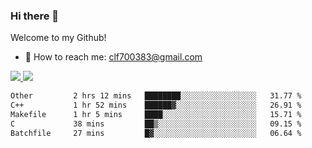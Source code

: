 ### Hi there 👋

<!--
**clingfei/clingfei** is a ✨ _special_ ✨ repository because its `README.md` (this file) appears on your GitHub profile.

Here are some ideas to get you started:

- 🔭 I’m currently working on ...
- 🌱 I’m currently learning ...
- 👯 I’m looking to collaborate on ...
- 🤔 I’m looking for help with ...
- 💬 Ask me about ...
- 📫 How to reach me: ...
- 😄 Pronouns: ...
- ⚡ Fun fact: ...
-->
Welcome to my Github!
- 📧 How to reach me: clf700383@gmail.com

<a href="https://github.com/anuraghazra/github-readme-stats">
  <img src="https://github-readme-stats.vercel.app/api?username=clingfei&count_private=true&show_icons=true&include_all_commits=true&line_height=21&hide_border=true&repo=github-readme-stats" />
</a>
<a href="https://github.com/anuraghazra/convoychat">
  <img src="https://github-readme-stats.vercel.app/api/top-langs/?username=clingfei&hide=Tcl,Perl,Makefile,CSS,HTML,Yacc,Lex,Verilog&langs_count=6&layout=compact&hide_border=true&repo=convoychat" />
</a>

<!--START_SECTION:waka-->

```txt
Other         2 hrs 12 mins   ████████░░░░░░░░░░░░░░░░░   31.77 %
C++           1 hr 52 mins    ██████▓░░░░░░░░░░░░░░░░░░   26.91 %
Makefile      1 hr 5 mins     ████░░░░░░░░░░░░░░░░░░░░░   15.71 %
C             38 mins         ██▒░░░░░░░░░░░░░░░░░░░░░░   09.15 %
Batchfile     27 mins         █▓░░░░░░░░░░░░░░░░░░░░░░░   06.64 %
```

<!--END_SECTION:waka-->
